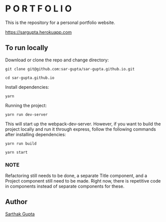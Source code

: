 # P O R T F O L I O

This is the repository for a personal portfolio website.

https://sargupta.herokuapp.com

## To run locally

Download or clone the repo and change directory:

`git clone git@github.com:sar-gupta/sar-gupta.github.io.git`

`cd sar-gupta.github.io`

Install dependencies: 

`yarn`

Running the project:

`yarn run dev-server`

This will start up the webpack-dev-server. However, if you want to build the project locally and run it through express, follow the following commands after installing dependencies:

`yarn run build`

`yarn start`

### NOTE

Refactoring still needs to be done, a separate Title component, and a Project component still need to be made. Right now, there is repetitive code in components instead of separate components for these. 

## Author

[Sarthak Gupta](https://www.github.com/sar-gupta)